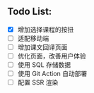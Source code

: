 ## Todo List:

- [x] 增加选择课程的按扭
- [ ] 适配移动端
- [ ] 增加课文回译页面
- [ ] 优化页面，改善用户体验
- [ ] 使用 SQL 存储数据
- [ ] 使用 Git Action 自动部署
- [ ] 配置 SSR 渲染
